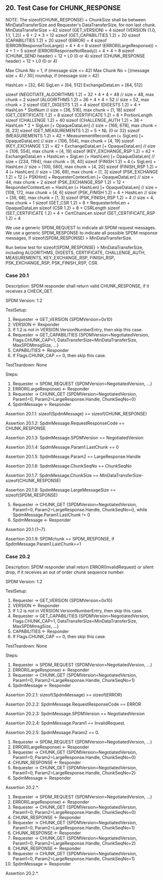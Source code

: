 ## 20. Test Case for CHUNK_RESPONSE

NOTE: The sizeof(CHUNK_RESPONSE) + ChunkSize shall be between MinDataTransferSize and Requester's DataTransferSize, for non last chunk.
MinDataTransferSize = 42
sizeof (GET_VERSION) = 4
sizeof (VERSION {1.0, 1.1, 1.2}) = 6 + 2 * 3 = 12
sizeof (GET_CAPABILITIES 1.2) = 20
sizeof (CAPABILITIES 1.2) = 20
sizeof (ERROR) = 4
sizeof (ERROR(ResponseTooLarge)) = 4 + 4 = 8
sizeof (ERROR(LargeResponse)) = 4 + 1 = 5
sizeof (ERROR(ResponseNotReady)) = 4 + 4 = 8
sizeof (CHUNK_SEND header) = 12 + L0 (0 or 4)
sizeof (CHUNK_RESPONSE header) = 12 + L0 (0 or 4)

Max Chunk No = 1, if (message size <= 42)
Max Chunk No = [(message size + 4) / 30] roundup, if (message size > 42)

HashLen = [32, 64]
SigLen = [64, 512]
ExchangeDataLen = [64, 512]

sizeof (NEGOTIATE_ALGORITHMS 1.2) = 32 + 4 * 4 = 48 // size = 48, max chunk = 2
sizeof (ALGORITHMS 1.2) = 36 + 4 * 4 = 52 // size = 52, max chunk = 2
sizeof (GET_DIGESTS 1.2) = 4
sizeof (DIGESTS 1.2) = 4 + HashLen * SlotNum // size = [36, 516], max chunk = [1, 18]
sizeof (GET_CERTIFICATE 1.2) = 8
sizeof (CERTIFICATE 1.2) = 8 + PortionLength
sizeof (CHALLENGE 1.2) = 40
sizeof (CHALLENGE_AUTH 1.2) = 38 + HashLen * 2 + SigLen [+ OpaqueDataLen] // size = [166, 678], max chunk = [6, 23]
sizeof (GET_MEASUREMENTS 1.2) = 5 + NL (0 or 32)
sizeof (MEASUREMENTS 1.2) = 42 + MeasurementRecordLen (+ SigLen) [+ OpaqueDataLen] // size = [106, 554], max chunk = [4, 19]
sizeof (KEY_EXCHANGE 1.2) = 42 + ExchangeDataLen [+ OpaqueDataLen] // size = [106, 554], max chunk = [4, 19]
sizeof (KEY_EXCHANGE_RSP 1.2) = 42 + ExchangeDataLen + HashLen + SigLen (+ HashLen) [+ OpaqueDataLen] // size = [234, 1194], max chunk = [8, 40]
sizeof (FINISH 1.2) = 4 (+ SigLen) + HashLen // size = [100, 580], max chunk = [4, 20]
sizeof (FINISH_RSP 1.2) = 4 (+ HashLen) // size = [36, 69], max chunk = [1, 3]
sizeof (PSK_EXCHANGE 1.2) = 12 [+ PSKHint] + RequesterContextLen [+ OpaqueDataLen] // size = 44, max chunk = 2
sizeof (PSK_EXCHANGE_RSP 1.2) = 12 + ResponderContextLen + HashLen (+ HashLen) [+ OpaqueDataLen] // size = [108, 172, max chunk = [4, 6]
sizeof (PSK_FINISH 1.2) = 4 + HashLen // size = [36, 68], max chunk = [1, 3]
sizeof (PSK_FINISH_RSP 1.2) = 4 // size = 4, max chunk = 1
sizeof (GET_CSR 1.2) = 8 + RequesterInfoLen + OpaqueDataLen
sizeof (CSR 1.2) = 8 + CSRLength
sizeof (SET_CERTIFICATE 1.2) = 4 + CertChainLen
sizeof (SET_CERTIFICATE_RSP 1.2) = 4

We use a generic SPDM_REQUEST to indicate all SPDM request messages.
We use a generic SPDM_RESPONSE to indicate all possible SPDM response messages, if sizeof(SPDM_RESPONSE) > MinDataTransferSize.

Run below test for sizeof(SPDM_RESPONSE) > MinDataTransferSize, including ALGORITHMS, DIGESTS, CERTIFICATE, CHALLENGE_AUTH, MEASUREMENTS, KEY_EXCHANGE_RSP, FINISH_RSP, PSK_EXCHANGE_RSP, PSK_FINISH_RSP, CSR.

### Case 20.1

Description: SPDM responder shall return valid CHUNK_RESPONSE, if it receives a CHECK_GET.

SPDM Version: 1.2

TestSetup:
1. Requester -> GET_VERSION {SPDMVersion=0x10}
2. VERSION <- Responder
3. If 1.2 is not in VERSION.VersionNumberEntry, then skip this case.
4. Requester -> GET_CAPABILITIES {SPDMVersion=NegotiatedVersion, Flags.CHUNK_CAP=1, DataTransferSize=MinDataTransferSize, MaxSPDMmsgSize, ...}
5. CAPABILITIES <- Responder
6. If Flags.CHUNK_CAP == 0, then skip this case.

TestTeardown: None

Steps:
1. Requester -> SPDM_REQUEST {SPDMVersion=NegotiatedVersion, ...}
2. ERROR(LargeResponse) <- Responder
3. Requester -> CHUNK_GET {SPDMVersion=NegotiatedVersion, Param1=0, Param2=LargeResponse.Handle, ChunkSeqNo=0}
4. SpdmMessage <- Responder

Assertion 20.1.1:
    sizeof(SpdmMessage) >= sizeof(CHUNK_RESPONSE)

Assertion 20.1.2:
    SpdmMessage.RequestResponseCode == CHUNK_RESPONSE

Assertion 20.1.3:
    SpdmMessage.SPDMVersion == NegotiatedVersion

Assertion 20.1.4:
    SpdmMessage.Param1.LastChunk == 0

Assertion 20.1.5:
    SpdmMessage.Param2 == LargeResponse.Handle

Assertion 20.1.6:
    SpdmMessage.ChunkSeqNo == ChunkSeqNo

Assertion 20.1.7:
    SpdmMessage.ChunkSize == MinDataTransferSize-sizeof(CHUNK_RESPONSE)

Assertion 20.1.8:
    SpdmMessage.LargeMessageSize == sizeof(SPDM_RESPONSE)

5. Requester -> CHUNK_GET {SPDMVersion=NegotiatedVersion, Param1=0, Param2=LargeResponse.Handle, ChunkSeqNo=i}, while SpdmMessage.Param1.LastChunk != 0
6. SpdmMessage <- Responder

Assertion 20.1.{1~7}.

Assertion 20.1.9:
    SPDMchunk == SPDM_RESPONSE, if SpdmMessage.Param1.LastChunk==1

### Case 20.2

Description: SPDM responder shall return ERROR(InvalidRequest) or silent drop, if it receives an out of order chunk sequence number.

SPDM Version: 1.2

TestSetup:
1. Requester -> GET_VERSION {SPDMVersion=0x10}
2. VERSION <- Responder
3. If 1.2 is not in VERSION.VersionNumberEntry, then skip this case.
4. Requester -> GET_CAPABILITIES {SPDMVersion=NegotiatedVersion, Flags.CHUNK_CAP=1, DataTransferSize=MinDataTransferSize, MaxSPDMmsgSize, ...}
5. CAPABILITIES <- Responder
6. If Flags.CHUNK_CAP == 0, then skip this case.

TestTeardown: None

Steps:
1. Requester -> SPDM_REQUEST {SPDMVersion=NegotiatedVersion, ...}
2. ERROR(LargeResponse) <- Responder
3. Requester -> CHUNK_GET {SPDMVersion=NegotiatedVersion, Param1=0, Param2=LargeResponse.Handle, ChunkSeqNo=1}
4. SpdmMessage <- Responder

Assertion 20.2.1:
    sizeof(SpdmMessage) >= sizeof(ERROR)

Assertion 20.2.2:
    SpdmMessage.RequestResponseCode == ERROR

Assertion 20.2.3:
    SpdmMessage.SPDMVersion == NegotiatedVersion

Assertion 20.2.4:
    SpdmMessage.Param1 == InvalidRequest.

Assertion 20.2.5:
    SpdmMessage.Param2 == 0.

1. Requester -> SPDM_REQUEST {SPDMVersion=NegotiatedVersion, ...}
2. ERROR(LargeResponse) <- Responder
3. Requester -> CHUNK_GET {SPDMVersion=NegotiatedVersion, Param1=0, Param2=LargeResponse.Handle, ChunkSeqNo=0}
4. CHUNK_RESPONSE <- Responder
5. Requester -> CHUNK_GET {SPDMVersion=NegotiatedVersion, Param1=0, Param2=LargeResponse.Handle, ChunkSeqNo=2}
6. SpdmMessage <- Responder

Assertion 20.2.*.

1. Requester -> SPDM_REQUEST {SPDMVersion=NegotiatedVersion, ...}
2. ERROR(LargeResponse) <- Responder
3. Requester -> CHUNK_GET {SPDMVersion=NegotiatedVersion, Param1=0, Param2=LargeResponse.Handle, ChunkSeqNo=0}
4. CHUNK_RESPONSE <- Responder
5. Requester -> CHUNK_GET {SPDMVersion=NegotiatedVersion, Param1=0, Param2=LargeResponse.Handle, ChunkSeqNo=1}
6. CHUNK_RESPONSE <- Responder
7. Requester -> CHUNK_GET {SPDMVersion=NegotiatedVersion, Param1=0, Param2=LargeResponse.Handle, ChunkSeqNo=2}
8. CHUNK_RESPONSE <- Responder
9. Requester -> CHUNK_GET {SPDMVersion=NegotiatedVersion, Param1=0, Param2=LargeResponse.Handle, ChunkSeqNo=1}
10. SpdmMessage <- Responder

Assertion 20.2.*.
